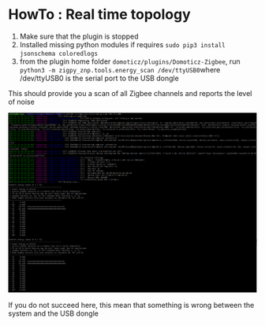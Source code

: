 # HowTo : Real time topology



1. Make sure that the plugin is stopped
2. Installed missing python modules if requires `sudo pip3 install jsonschema coloredlogs`
3. from the plugin home folder `domoticz/plugins/Domoticz-Zigbee`, run `python3 -m zigpy_znp.tools.energy_scan /dev/ttyUSB0`where /dev/ttyUSB0 is the serial port to the USB dongle

This should provide you a scan of all Zigbee channels and reports the level of noise

![Network Toplogy](../Images/real-time-topology.png)

If you do not succeed here, this mean that something is wrong between the system and the USB dongle
